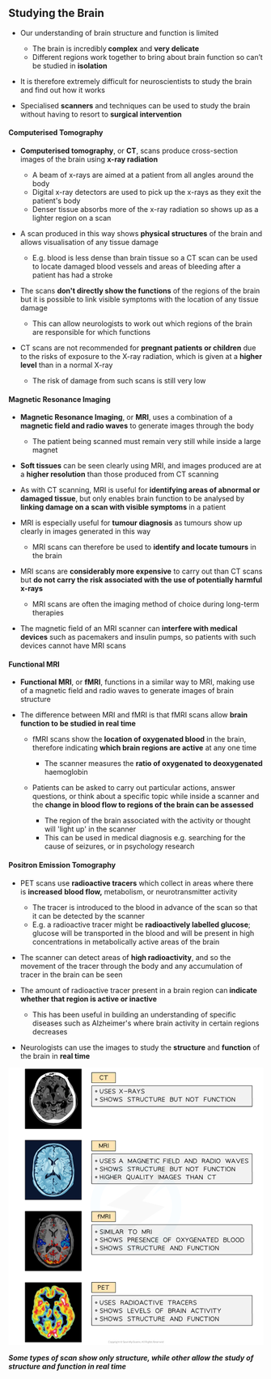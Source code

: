 Studying the Brain
------------------

* Our understanding of brain structure and function is limited

  + The brain is incredibly<b> complex</b> and <b>very delicate</b>
  + Different regions work together to bring about brain function so can’t be studied in <b>isolation</b>
* It is therefore extremely difficult for neuroscientists to study the brain and find out how it works
* Specialised <b>scanners</b> and techniques can be used to study the brain without having to resort to <b>surgical intervention</b>

#### Computerised Tomography

* <b>Computerised tomography</b>, or <b>CT</b>, scans produce cross-section images of the brain using <b>x-ray radiation</b>

  + A beam of x-rays are aimed at a patient from all angles around the body
  + Digital x-ray detectors are used to pick up the x-rays as they exit the patient's body
  + Denser tissue absorbs more of the x-ray radiation so shows up as a lighter region on a scan
* A scan produced in this way shows <b>physical structures</b> of the brain and allows visualisation of any tissue damage

  + E.g. blood is less dense than brain tissue so a CT scan can be used to locate damaged blood vessels and areas of bleeding after a patient has had a stroke
* The scans <b>don't directly show the functions</b> of the regions of the brain but it is possible to link visible symptoms with the location of any tissue damage

  + This can allow neurologists to work out which regions of the brain are responsible for which functions
* CT scans are not recommended for <b>pregnant patients or children</b> due to the risks of exposure to the X-ray radiation, which is given at a <b>higher level</b> than in a normal X-ray

  + The risk of damage from such scans is still very low

#### Magnetic Resonance Imaging

* <b>Magnetic Resonance Imaging</b>, or <b>MRI</b>, uses a combination of a <b>magnetic field and radio waves</b> to generate images through the body

  + The patient being scanned must remain very still while inside a large magnet
* <b>Soft tissues</b> can be seen clearly using MRI, and images produced are at a <b>higher resolution</b> than those produced from CT scanning
* As with CT scanning, MRI is useful for <b>identifying areas of abnormal or damaged tissue</b>, but only enables brain function to be analysed by<b> linking damage on a scan with visible symptoms</b> in a patient
* MRI is especially useful for <b>tumour diagnosis</b> as tumours show up clearly in images generated in this way

  + MRI scans can therefore be used to <b>identify and locate tumours</b> in the brain
* MRI scans are <b>considerably more expensive</b> to carry out than CT scans but <b>do not carry the risk associated with the use of potentially harmful x-rays</b>

  + MRI scans are often the imaging method of choice during long-term therapies
* The magnetic field of an MRI scanner can <b>interfere with medical devices</b> such as pacemakers and insulin pumps, so patients with such devices cannot have MRI scans

#### Functional MRI

* <b>Functional MRI</b>, or <b>fMRI</b>, functions in a similar way to MRI, making use of a magnetic field and radio waves to generate images of brain structure
* The difference between MRI and fMRI is that fMRI scans allow <b>brain function to be studied in real time</b>

  + fMRI scans show the <b>location of oxygenated blood</b> in the brain, therefore indicating <b>which brain regions are active</b> at any one time

    - The scanner measures the <b>ratio of oxygenated to deoxygenated</b> haemoglobin
  + Patients can be asked to carry out particular actions, answer questions, or think about a specific topic while inside a scanner and the <b>change in blood flow to regions of the brain can be assessed</b>

    - The region of the brain associated with the activity or thought will 'light up' in the scanner
    - This can be used in medical diagnosis e.g. searching for the cause of seizures, or in psychology research

#### Positron Emission Tomography

* PET scans use <b>radioactive tracers</b> which collect in areas where there is <b>increased</b> <b>blood flow,</b> metabolism, or neurotransmitter activity

  + The tracer is introduced to the blood in advance of the scan so that it can be detected by the scanner
  + E.g. a radioactive tracer might be <b>radioactively labelled glucose</b>; glucose will be transported in the blood and will be present in high concentrations in metabolically active areas of the brain
* The scanner can detect areas of <b>high radioactivity</b>, and so the movement of the tracer through the body and any accumulation of tracer in the brain can be seen
* The amount of radioactive tracer present in a brain region can<b> indicate whether that region is active or inactive</b>

  + This has been useful in building an understanding of specific diseases such as Alzheimer's where brain activity in certain regions decreases
* Neurologists can use the images to study the <b>structure</b> and <b>function</b> of the brain in <b>real time</b>

![types-of-brain-scan](types-of-brain-scan.png)

<i><b>Some types of scan show only structure, while other allow the study of structure and function in real time</b></i>